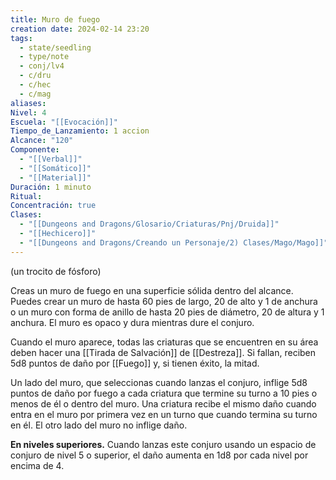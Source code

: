 ```yaml
---
title: Muro de fuego
creation date: 2024-02-14 23:20
tags:
  - state/seedling
  - type/note
  - conj/lv4
  - c/dru
  - c/hec
  - c/mag
aliases: 
Nivel: 4
Escuela: "[[Evocación]]"
Tiempo_de_Lanzamiento: 1 accion
Alcance: "120"
Componente:
  - "[[Verbal]]"
  - "[[Somático]]"
  - "[[Material]]"
Duración: 1 minuto
Ritual: 
Concentración: true
Clases:
  - "[[Dungeons and Dragons/Glosario/Criaturas/Pnj/Druida]]"
  - "[[Hechicero]]"
  - "[[Dungeons and Dragons/Creando un Personaje/2) Clases/Mago/Mago]]"
---
```

(un trocito de fósforo)

Creas un muro de fuego en una superficie sólida dentro del alcance. Puedes crear un muro de hasta 60 pies de largo, 20 de alto y 1 de anchura o un muro con forma de anillo de hasta 20 pies de diámetro, 20 de altura y 1 anchura. El muro es opaco y dura mientras dure el conjuro.

Cuando el muro aparece, todas las criaturas que se encuentren en su área deben hacer una [[Tirada de Salvación]] de [[Destreza]]. Si fallan, reciben 5d8 puntos de daño por [[Fuego]] y, si tienen éxito, la mitad.

Un lado del muro, que seleccionas cuando lanzas el conjuro, inflige 5d8 puntos de daño por fuego a cada criatura que termine su turno a 10 pies o menos de él o dentro del muro. Una criatura recibe el mismo daño cuando entra en el muro por primera vez en un turno que cuando termina su turno en él. El otro lado del muro no inflige daño.

**En niveles superiores.** Cuando lanzas este conjuro usando un espacio de conjuro de nivel 5 o superior, el daño aumenta en 1d8 por cada nivel por encima de 4.

